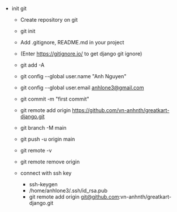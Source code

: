 - init git
  - Create repository on git
  - git init
  - Add .gitignore, README.md in your project
  - (Enter https://gitignore.io/ to get django git ignore)
  - git add -A
  - git config --global user.name "Anh Nguyen"
  - git config --global user.email anhlone3@gmail.com
  - git commit -m "first commit"
  - git remote add origin https://github.com/vn-anhnth/greatkart-django.git
  - git branch -M main
  - git push -u origin main

  - git remote -v
  - git remote remove origin

  - connect with ssh key
    - ssh-keygen
    - /home/anhlone3/.ssh/id_rsa.pub
    - git remote add origin git@github.com:vn-anhnth/greatkart-django.git
